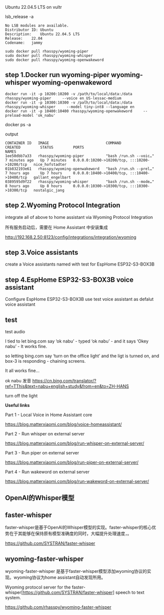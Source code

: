 
Ubuntu 22.04.5 LTS on vultr

lsb_release -a
~~~
No LSB modules are available.
Distributor ID:	Ubuntu
Description:	Ubuntu 22.04.5 LTS
Release:	22.04
Codename:	jammy
~~~

~~~
sudo docker pull rhasspy/wyoming-piper
sudo docker pull rhasspy/wyoming-whisper
sudo docker pull rhasspy/wyoming-openwakeword
~~~


## step 1.Docker run wyoming-piper  wyoming-whisper  wyoming-openwakeword


~~~
docker run -it -p 10200:10200 -v /path/to/local/data:/data rhasspy/wyoming-piper     --voice en_US-lessac-medium
docker run -it -p 10300:10300 -v /path/to/local/data:/data rhasspy/wyoming-whisper     --model tiny-int8 --language en
docker run -it -p 10400:10400 rhasspy/wyoming-openwakeword     --preload-model 'ok_nabu'
~~~

docker ps -a

output
~~~
CONTAINER ID   IMAGE                          COMMAND                  CREATED         STATUS         PORTS                                           NAMES
1ee50dbb7a33   rhasspy/wyoming-piper          "bash /run.sh --voic…"   7 minutes ago   Up 7 minutes   0.0.0.0:10200->10200/tcp, :::10200->10200/tcp   nice_hofstadter
01b832193e61   rhasspy/wyoming-openwakeword   "bash /run.sh --prel…"   7 hours ago     Up 7 hours     0.0.0.0:10400->10400/tcp, :::10400->10400/tcp   gallant_engelbart
0389595d9f22   rhasspy/wyoming-whisper        "bash /run.sh --mode…"   8 hours ago     Up 8 hours     0.0.0.0:10300->10300/tcp, :::10300->10300/tcp   nostalgic_jang
~~~

## step 2.Wyoming Protocol Integration

integrate all of above to home assistant via  Wyoming Protocol Integration

所有服务启动后，需要在 Home Assistant 中安装集成

http://192.168.2.50:8123/config/integrations/integration/wyoming


## step 3.Voice assistants
create a Voice assistants named with test  for EspHome ESP32-S3-BOX3B


## step 4.EspHome  ESP32-S3-BOX3B voice assistant

Configure  EspHome  ESP32-S3-BOX3B use test voice assistant as defalut voice assistant

## test

test  audio

I tied to let bing.com say ‘ok nabu’ - typed ‘ok nabu’ - and it says ‘Okey nabu’ - It  works fine.

so letting bing.com say  ‘turn on the office light’ and the ligt is turned on, and box-3 is responding - chaining screens.

It all works fine…

ok nabu 发音
https://cn.bing.com/translator/?ref=TThis&text=nabu+english+study&from=en&to=ZH-HANS

turn off the light

**Useful links**

Part 1 - Local Voice in Home Assistant core

https://blog.matterxiaomi.com/blog/voice-homeassistant/

Part 2 - Run whisper on external server

https://blog.matterxiaomi.com/blog/run-whisper-on-external-server/

Part 3 - Run piper on external server

https://blog.matterxiaomi.com/blog/run-piper-on-external-server/

Part 4 - Run wakeword on external server

https://blog.matterxiaomi.com/blog/run-wakeword-on-external-server/





## OpenAI的Whisper模型

## faster-whisper

faster-whisper是基于OpenAI的Whisper模型的实现。faster-whisper的核心优势在于其能够在保持原有模型准确度的同时，大幅提升处理速度，。

https://github.com/SYSTRAN/faster-whisper

## wyoming-faster-whisper

wyoming-faster-whisper 是基于faster-whisper模型添加wyoming协议的实现。wyoming协议为home assistant自动发现所用。

Wyoming protocol server for the faster-whisper[https://github.com/SYSTRAN/faster-whisper] speech to text system.

https://github.com/rhasspy/wyoming-faster-whisper
